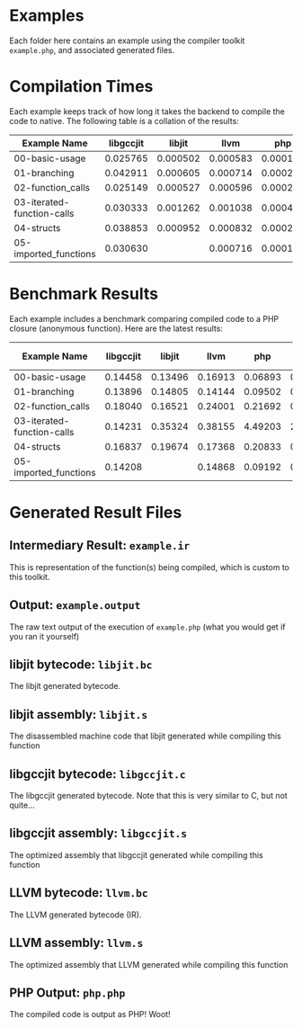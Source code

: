 # Examples

Each folder here contains an example using the compiler toolkit `example.php`, and associated generated files.

# Compilation Times

Each example keeps track of how long it takes the backend to compile the code to native. The following table is a collation of the results:

<!-- compile time table start -->

| Example Name                  |   libgccjit |      libjit |        llvm |         php |
|-------------------------------|-------------|-------------|-------------|-------------|
|                00-basic-usage |    0.025765 |    0.000502 |    0.000583 |    0.000177 |
|                  01-branching |    0.042911 |    0.000605 |    0.000714 |    0.000221 |
|             02-function_calls |    0.025149 |    0.000527 |    0.000596 |    0.000244 |
|    03-iterated-function-calls |    0.030333 |    0.001262 |    0.001038 |    0.000414 |
|                    04-structs |    0.038853 |    0.000952 |    0.000832 |    0.000283 |
|         05-imported_functions |    0.030630 |             |    0.000716 |    0.000188 |

<!-- compile time table end -->

# Benchmark Results

Each example includes a benchmark comparing compiled code to a PHP closure (anonymous function). Here are the latest results:

<!-- benchmark table start -->

| Example Name                  |   libgccjit |      libjit |        llvm |         php | php closure |
|-------------------------------|-------------|-------------|-------------|-------------|-------------|
|                00-basic-usage |     0.14458 |     0.13496 |     0.16913 |     0.06893 |     0.04753 |
|                  01-branching |     0.13896 |     0.14805 |     0.14144 |     0.09502 |     0.04925 |
|             02-function_calls |     0.18040 |     0.16521 |     0.24001 |     0.21692 |     0.15103 |
|    03-iterated-function-calls |     0.14231 |     0.35324 |     0.38155 |     4.49203 |     2.61538 |
|                    04-structs |     0.16837 |     0.19674 |     0.17368 |     0.20833 |     0.17697 |
|         05-imported_functions |     0.14208 |             |     0.14868 |     0.09192 |     0.04973 |

<!-- benchmark table end -->

# Generated Result Files

## Intermediary Result: `example.ir`

This is representation of the function(s) being compiled, which is custom to this toolkit.

## Output: `example.output`

The raw text output of the execution of `example.php` (what you would get if you ran it yourself)

## libjit bytecode: `libjit.bc`

The libjit generated bytecode.

## libjit assembly: `libjit.s`

The disassembled machine code that libjit generated while compiling this function

## libgccjit bytecode: `libgccjit.c`

The libgccjit generated bytecode. Note that this is very similar to C, but not quite...

## libgccjit assembly: `libgccjit.s`

The optimized assembly that libgccjit generated while compiling this function

## LLVM bytecode: `llvm.bc`

The LLVM generated bytecode (IR).

## LLVM assembly: `llvm.s`

The optimized assembly that LLVM generated while compiling this function

## PHP Output: `php.php`

The compiled code is output as PHP! Woot!